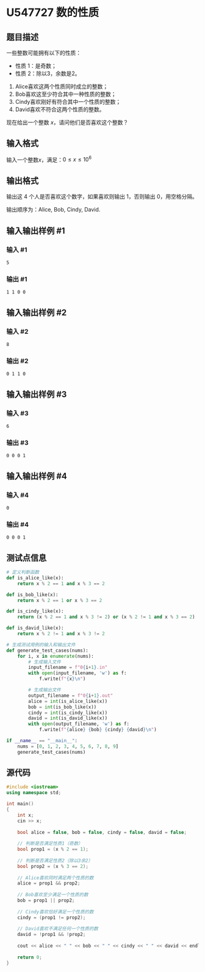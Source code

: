 # U547727 数的性质

## 题目描述

一些整数可能拥有以下的性质：
- 性质 1：是奇数；
- 性质 2：除以3，余数是2。
1. Alice喜欢这两个性质同时成立的整数；
1. Bob喜欢这至少符合其中一种性质的整数；
1. Cindy喜欢刚好有符合其中一个性质的整数；
1. David喜欢不符合这两个性质的整数。

现在给出一个整数 $x$，请问他们是否喜欢这个整数？

## 输入格式

输入一个整数$x$，满足：$0 \le x \le 10^6$

## 输出格式

输出这 4 个人是否喜欢这个数字，如果喜欢则输出 1，否则输出 0，用空格分隔。

输出顺序为：Alice, Bob, Cindy, David.

## 输入输出样例 #1

### 输入 #1

```
5
```

### 输出 #1

```
1 1 0 0
```

## 输入输出样例 #2

### 输入 #2

```
8
```

### 输出 #2

```
0 1 1 0
```

## 输入输出样例 #3

### 输入 #3

```
6
```

### 输出 #3

```
0 0 0 1
```

## 输入输出样例 #4

### 输入 #4

```
0
```

### 输出 #4

```
0 0 0 1
```

## 测试点信息

```python
# 定义判断函数
def is_alice_like(x):
    return x % 2 == 1 and x % 3 == 2

def is_bob_like(x):
    return x % 2 == 1 or x % 3 == 2

def is_cindy_like(x):
    return (x % 2 == 1 and x % 3 != 2) or (x % 2 != 1 and x % 3 == 2)

def is_david_like(x):
    return x % 2 != 1 and x % 3 != 2

# 生成测试用例的输入和输出文件
def generate_test_cases(nums):
    for i, x in enumerate(nums):
        # 生成输入文件
        input_filename = f"0{i+1}.in"
        with open(input_filename, 'w') as f:
            f.write(f"{x}\n")

        # 生成输出文件
        output_filename = f"0{i+1}.out"
        alice = int(is_alice_like(x))
        bob = int(is_bob_like(x))
        cindy = int(is_cindy_like(x))
        david = int(is_david_like(x))
        with open(output_filename, 'w') as f:
            f.write(f"{alice} {bob} {cindy} {david}\n")

if __name__ == "__main__":
    nums = [0, 1, 2, 3, 4, 5, 6, 7, 8, 9]
    generate_test_cases(nums)
```



## 源代码

```cpp
#include <iostream>
using namespace std;

int main() 
{
    int x;
    cin >> x;
    
    bool alice = false, bob = false, cindy = false, david = false;
    
    // 判断是否满足性质1（奇数）
    bool prop1 = (x % 2 == 1);
    
    // 判断是否满足性质2（除以3余2）
    bool prop2 = (x % 3 == 2);
    
    // Alice喜欢同时满足两个性质的数
    alice = prop1 && prop2;
    
    // Bob喜欢至少满足一个性质的数
    bob = prop1 || prop2;
    
    // Cindy喜欢恰好满足一个性质的数
    cindy = (prop1 != prop2);
    
    // David喜欢不满足任何一个性质的数
    david = !prop1 && !prop2;
    
    cout << alice << " " << bob << " " << cindy << " " << david << endl;
    
    return 0;
}
```

